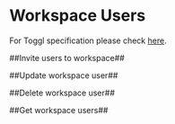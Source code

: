 Workspace Users
====================

For Toggl specification please check [here](https://github.com/toggl/toggl_api_docs/blob/master/chapters/workspace_users.md).

##Invite users to workspace##



##Update workspace user##


##Delete workspace user##


##Get workspace users##

